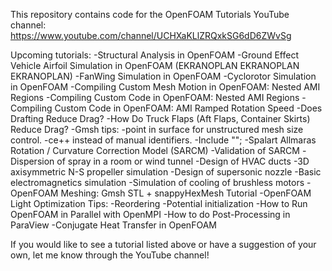 This repository contains code for the OpenFOAM Tutorials YouTube channel: https://www.youtube.com/channel/UCHXaKLlZRQxkSG6dD6ZWvSg

Upcoming tutorials:
-Structural Analysis in OpenFOAM
-Ground Effect Vehicle Airfoil Simulation in OpenFOAM (EKRANOPLAN EKRANOPLAN EKRANOPLAN)
-FanWing Simulation in OpenFOAM
-Cyclorotor Simulation in OpenFOAM
-Compiling Custom Mesh Motion in OpenFOAM: Nested AMI Regions
-Compiling Custom Code in OpenFOAM: Nested AMI Regions
-Compiling Custom Code in OpenFOAM: AMI Ramped Rotation Speed
-Does Drafting Reduce Drag?
-How Do Truck Flaps (Aft Flaps, Container Skirts) Reduce Drag?
-Gmsh tips:
	-point in surface for unstructured mesh size control.
	-ce++ instead of manual identifiers.
	-Include "";
-Spalart Allmaras Rotation / Curvature Correction Model (SARCM)
-Validation of SARCM
-Dispersion of spray in a room or wind tunnel
-Design of HVAC ducts
-3D axisymmetric N-S propeller simulation
-Design of supersonic nozzle
-Basic electromagnetics simulation
-Simulation of cooling of brushless motors
-OpenFOAM Meshing: Gmsh STL + snappyHexMesh Tutorial
-OpenFOAM Light Optimization Tips:
	-Reordering
	-Potential initialization
-How to Run OpenFOAM in Parallel with OpenMPI
-How to do Post-Processing in ParaView
-Conjugate Heat Transfer in OpenFOAM

If you would like to see a tutorial listed above or have a suggestion of your own, let me know through the YouTube channel!
